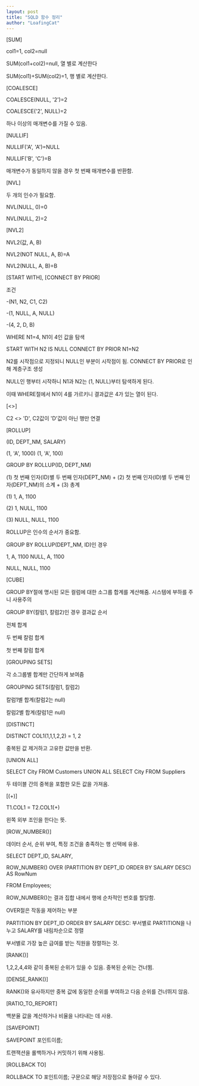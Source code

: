 ```yaml
---
layout: post
title: "SQLD 함수 정리"
author: "LoafingCat"
---
```


[SUM]

col1=1, col2=null

SUM(col1+col2)=null, 열 별로 계산한다

SUM(col1)+SUM(col2)=1, 행 별로 계산한다.

[COALESCE]

COALESCE(NULL, '2')=2

COALESCE('2', NULL)=2 

하나 이상의 매개변수를 가질 수 있음.

[NULLIF]

NULLIF('A', 'A')=NULL

NULLIF('B', 'C')=B

매개변수가 동일하지 않을 경우 첫 번째 매개변수를 반환함.

[NVL]

두 개의 인수가 필요함.

NVL(NULL, 0)=0

NVL(NULL, 2)=2

[NVL2]

NVL2(값, A, B)

NVL2(NOT NULL, A, B)=A

NVL2(NULL, A, B)=B 

[START WITH], [CONNECT BY PRIOR]

조건 

-(N1, N2, C1, C2)

-(1, NULL, A, NULL)

-(4, 2, D, B)

WHERE N1=4, N1이 4인 값을 탐색

START WITH N2 IS NULL CONNECT BY PRIOR N1=N2

N2를 시작점으로 지정되니 NULL인 부분이 시작점이 됨. CONNECT BY PRIOR로 인해 계층구조 생성

NULL인 행부터 시작하니 N1과 N2는 (1, NULL)부터 탐색하게 된다.

이때 WHERE절에서 N1이 4를 가르키니 결과값은 4가 있는 열이 된다.

[<>]

C2 <> 'D', C2값이 'D'값이 아닌 행만 연결

[ROLLUP]

(ID, DEPT_NM, SALARY)

(1, 'A', 1000)
(1, 'A', 100)	

GROUP BY ROLLUP(ID, DEPT_NM) 

(1) 첫 번째 인자(ID)별 두 번째 인자(DEPT_NM) + (2) 첫 번째 인자(ID)별 두 번째 인자(DEPT_NM)의 소계 + (3) 총계

(1) 1, A, 1100

(2) 1, NULL, 1100

(3) NULL, NULL, 1100

ROLLUP은 인수의 순서가 중요함.


GROUP BY ROLLUP(DEPT_NM, ID)인 경우

1, A, 1100
NULL, A, 1100

NULL, NULL, 1100

[CUBE]

GROUP BY절에 명시된 모든 컬럼에 대한 소그룹 합계를 계산해줌. 시스템에 부하를 주니 사용주의

GROUP BY(칼럼1, 칼럼2)인 경우 결과값 순서

전체 합계 

두 번째 칼럼 합계

첫 번째 칼럼 합계

[GROUPING SETS]

각 소그룹별 합계만 간단하게 보여줌

GROUPING SETS(칼럼1, 칼럼2)

칼럼1별 합계(칼럼2는 null)

칼럼2별 합계(칼럼1은 null)

[DISTINCT]

DISTINCT COL1(1,1,1,2,2) = 1, 2

중복된 값 제거하고 고유한 값만을 반환.

[UNION ALL]

SELECT City FROM Customers
UNION ALL
SELECT City FROM Suppliers

두 테이블 간의 중복을 포함한 모든 값을 가져옴.

[(+)]

T1.COL1 = T2.COL1(+)

왼쪽 외부 조인을 한다는 뜻. 

[ROW_NUMBER()]

데이터 순서, 순위 부여, 특정 조건을 충족하는 행 선택에 유용.

SELECT DEPT_ID, SALARY,

  ROW_NUMBER() OVER (PARTITION BY DEPT_ID ORDER BY SALARY DESC) AS RowNum
  
FROM Employees;

ROW_NUMBER()는 결과 집합 내에서 행에 순차적인 번호를 할당함.

OVER절은 작동을 제어하는 부분

PARTITION BY DEPT_ID ORDER BY SALARY DESC: 부서별로 PARTITION을 나누고 SALARY를 내림차순으로 정렬

부서별로 가장 높은 급여를 받는 직원을 정렬하는 것.

[RANK()]

1,2,2,4,4와 같이 중복된 순위가 있을 수 있음. 중복된 순위는 건너뜀.


[DENSE_RANK()]

RANK()와 유사하지만 중복 값에 동일한 순위를 부여하고 다음 순위를 건너뛰지 않음.


[RATIO_TO_REPORT]

백분율 값을 계산하거나 비율을 나타내는 데 사용.


[SAVEPOINT]

SAVEPOINT 포인트이름;

트랜잭션을 롤백하거나 커밋하기 위해 사용됨.

[ROLLBACK TO]

ROLLBACK TO 포인트이름; 구문으로 해당 저장점으로 돌아갈 수 있다.